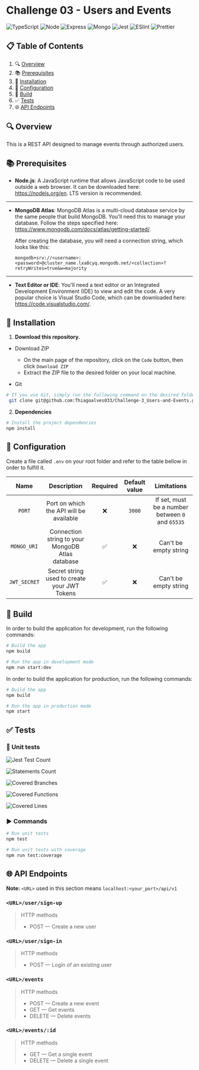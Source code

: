 # Challenge 03 - Users and Events

![TypeScript](https://img.shields.io/badge/TypeScript-007ACC?style=for-the-badge&logo=typescript&logoColor=white) ![Node](https://img.shields.io/badge/-nodejs-black?style=for-the-badge&logoColor=white&logo=node.js&color=366A31) ![Express](https://img.shields.io/badge/Express.js-404D59?style=for-the-badge) ![Mongo](https://img.shields.io/badge/MongoDB-4EA94B?style=for-the-badge&logo=mongodb&logoColor=white) ![Jest](https://img.shields.io/badge/-Jest-black?style=for-the-badge&logoColor=white&logo=jest&color=BF3B14) ![ESlint](https://img.shields.io/badge/eslint-3A33D1?style=for-the-badge&logo=eslint&logoColor=white) ![Prettier](https://img.shields.io/badge/prettier-1A2C34?style=for-the-badge&logo=prettier&logoColor=F7BA3E)

## 📋 Table of Contents

1. 🔍 [Overview](#-overview)
2. 📚 [Prerequisites](#-prerequisites)
3. 🔨 [Installation](#-installation)
4. 🔧 [Configuration](#-configuration)
5. 🚀 [Build](#-build)
6. ✅ [Tests](#✅-tests)
7. 🌐 [API Endpoints](#-api-endpoints)

## 🔍 Overview

This is a REST API designed to manage events through authorized users.

## 📚 Prerequisites

- **Node.js**:
  A JavaScript runtime that allows JavaScript code to be used outside a web browser. It can be downloaded here: https://nodejs.org/en. LTS version is recommended.

---

- **MongoDB Atlas**: MongoDB Atlas is a multi-cloud database service by the same people that build MongoDB. You'll need this to manage your database. Follow the steps specified here: https://www.mongodb.com/docs/atlas/getting-started/.

  After creating the database, you will need a connection string, which looks like this:

  ```
  mongodb+srv://<username>:<password>@cluster_name.lxa8cyq.mongodb.net/<collection>?retryWrites=true&w=majority
  ```

---

- **Text Editor or IDE**: You'll need a text editor or an Integrated Development Environment (IDE) to view and edit the code. A very popular choice is Visual Studio Code, which can be downloaded here: https://code.visualstudio.com/.

## 🔨 Installation

1. **Download this repository.**

- Download ZIP

  - On the main page of the repository, click on the `Code` button, then click `Download ZIP`
  - Extract the ZIP file to the desired folder on your local machine.

- Git

```bash
# If you use Git, simply run the following command on the desired folder:
 git clone git@github.com:Thiagoalves033/Challenge-3_Users-and-Events.git
```

2. **Dependencies**

```bash
# Install the project dependencies
npm install
```

## 🔧 Configuration

Create a file called `.env` on your root folder and refer to the table bellow in order to fulfill it.

|     Name     |                   Description                    | Required | Default value |                   Limitations                    |
| :----------: | :----------------------------------------------: | :------: | :-----------: | :----------------------------------------------: |
|    `PORT`    |     Port on which the API will be available      |    ❌    |    `3000`     | If set, must be a number between `0` and `65535` |
| `MONGO_URI`  | Connection string to your MongoDB Atlas database |    ✅    |      ❌       |              Can't be empty string               |
| `JWT_SECRET` |   Secret string used to create your JWT Tokens   |    ✅    |      ❌       |              Can't be empty string               |

## 🚀 Build

In order to build the application for development, run the following commands:

```bash
# Build the app
npm build

# Run the app in development mode
npm run start:dev
```

In order to build the application for production, run the following commands:

```bash
# Build the app
npm build

# Run the app in production mode
npm start
```

## ✅ Tests

### 🧪 Unit tests

![Jest Test Count](https://img.shields.io/badge/Tests-46-red)

![Statements Count](<https://img.shields.io/badge/Statements-208/208_covered_(100%)-red>)

![Covered Branches](<https://img.shields.io/badge/Branches-24/24_covered_(100%)-red>)

![Covered Functions](<https://img.shields.io/badge/Functions-44/44_covered_(100%)-red>)

![Covered Lines](<https://img.shields.io/badge/Lines-198/198_covered_(100%)-red>)

### ▶️ Commands

```bash
# Run unit tests
npm test

# Run unit tests with coverage
npm run test:coverage
```

## 🌐 API Endpoints

**Note:** `<URL>` used in this section means `localhost:<your_port>/api/v1`

### `<URL>/user/sign-up`

> HTTP methods
>
> - POST — Create a new user

### `<URL>/user/sign-in`

> HTTP methods
>
> - POST — Login of an existing user

### `<URL>/events`

> HTTP methods
>
> - POST — Create a new event
> - GET — Get events
> - DELETE — Delete events

### `<URL>/events/:id`

> HTTP methods
>
> - GET — Get a single event
> - DELETE — Delete a single event
